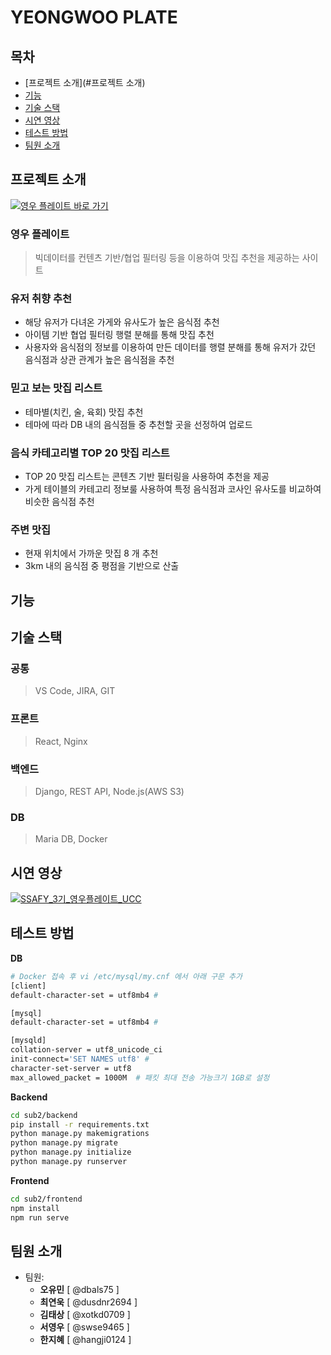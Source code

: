# YEONGWOO PLATE

## 목차
- [프로젝트 소개](#프로젝트 소개)
- [기능](#기능)
- [기술 스택](#기술-스택)
- [시연 영상](#시연-영상)
- [테스트 방법](#테스트-방법)
- [팀원 소개](#팀원-소개)

## 프로젝트 소개
[![영우 플레이트 바로 가기](https://postfiles.pstatic.net/MjAyMDEwMDhfMjYx/MDAxNjAyMTIwOTE5MjMy.ep1JIySLVWHXusXCD2nJDP6eBZ5Qc6DD67p2LZmaYMog.0iaEGvZDoGvQs1bH8osrq8CpId7Q68HU94f_z_WeK00g.PNG.dbals75/YWP_LOGO.png?type=w966)](http://j3a301.p.ssafy.io/)

### 영우 플레이트

> 빅데이터를 컨텐츠 기반/협업 필터링 등을 이용하여 맛집 추천을 제공하는 사이트


### 유저 취향 추천
- 해당 유저가 다녀온 가게와 유사도가 높은 음식점 추천
- 아이템 기반 협업 필터링 행렬 분해를 통해 맛집 추천
- 사용자와 음식점의 정보를 이용하여 만든 데이터를 행렬 분해를 통해 유저가 갔던 음식점과 상관 관계가 높은 음식점을 추천

### 믿고 보는 맛집 리스트
- 테마별(치킨, 술, 육회) 맛집 추천
- 테마에 따라 DB 내의 음식점들 중 추천할 곳을 선정하여 업로드

### 음식 카테고리별 TOP 20 맛집 리스트
- TOP 20 맛집 리스트는 콘텐츠 기반 필터링을 사용하여 추천을 제공
- 가게 테이블의 카테고리 정보룰 사용하여 특정 음식점과 코사인 유사도를 비교하여 비슷한 음식점 추천

### 주변 맛집
- 현재 위치에서 가까운 맛집 8 개 추천
- 3km 내의 음식점 중 평점을 기반으로 산출


## 기능

## 기술 스택

### 공통
> VS Code, JIRA, GIT

### 프론트
> React, Nginx

### 백엔드
> Django, REST API, Node.js(AWS S3)

### DB
> Maria DB, Docker

## 시연 영상

[![SSAFY_3기_영우플레이트_UCC](http://img.youtube.com/vi/ulmYGtK3Cl4/0.jpg)](https://youtu.be/ulmYGtK3Cl4)

## 테스트 방법

**DB**

```bash
# Docker 접속 후 vi /etc/mysql/my.cnf 에서 아래 구문 추가
[client]
default-character-set = utf8mb4 #

[mysql]
default-character-set = utf8mb4 #

[mysqld]
collation-server = utf8_unicode_ci
init-connect='SET NAMES utf8' #
character-set-server = utf8
max_allowed_packet = 1000M  # 패킷 최대 전송 가능크기 1GB로 설정 
```

**Backend**

```sh
cd sub2/backend
pip install -r requirements.txt
python manage.py makemigrations
python manage.py migrate
python manage.py initialize
python manage.py runserver
```

**Frontend**

```sh
cd sub2/frontend
npm install
npm run serve
```

## 팀원 소개
* 팀원:
  * **오유민** [ @dbals75 ]
  * **최연욱** [ @dusdnr2694 ]
  * **김태상** [ @xotkd0709 ]
  * **서영우** [ @swse9465 ]
  * **한지혜** [ @hangji0124 ]